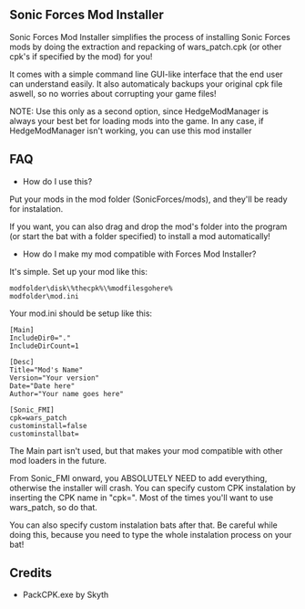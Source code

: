 ## Sonic Forces Mod Installer

Sonic Forces Mod Installer simplifies the process of installing Sonic Forces mods by doing the extraction and repacking
of wars_patch.cpk (or other cpk's if specified by the mod) for you!

It comes with a simple command line GUI-like interface that the end user can understand easily. It also automaticaly backups your original cpk file aswell, so no worries about corrupting your game files!

NOTE: Use this only as a second option, since HedgeModManager is always your best bet for loading mods into the game.
In any case, if HedgeModManager isn't working, you can use this mod installer


## FAQ
- How do I use this?

Put your mods in the mod folder (SonicForces/mods), and they'll be ready for instalation.

If you want, you can also drag and drop the mod's folder into the program (or start the bat with a folder specified) to
install a mod automatically!


- How do I make my mod compatible with Forces Mod Installer?

It's simple. Set up your mod like this:
```
modfolder\disk\%thecpk%\%modfilesgohere%
modfolder\mod.ini
```
Your mod.ini should be setup like this:

```
[Main]
IncludeDir0="."
IncludeDirCount=1

[Desc]
Title="Mod's Name"
Version="Your version"
Date="Date here"
Author="Your name goes here"

[Sonic_FMI]
cpk=wars_patch
custominstall=false
custominstallbat=
```
The Main part isn't used, but that makes your mod compatible with other mod loaders in the future.

From Sonic_FMI onward, you ABSOLUTELY NEED to add everything, otherwise the installer will crash.
You can specify custom CPK instalation by inserting the CPK name in "cpk=". Most of the times you'll want
to use wars_patch, so do that.

You can also specify custom instalation bats after that. Be careful while doing this, because you need to
type the whole instalation process on your bat!

## Credits
- PackCPK.exe by Skyth

